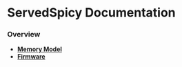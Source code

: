 
# ServedSpicy Documentation

### Overview
- **[Memory Model]**
- **[Firmware]**




[Memory Model]: ./Topics/Memory.md
[Firmware]: ./Topics/Firmware.md
